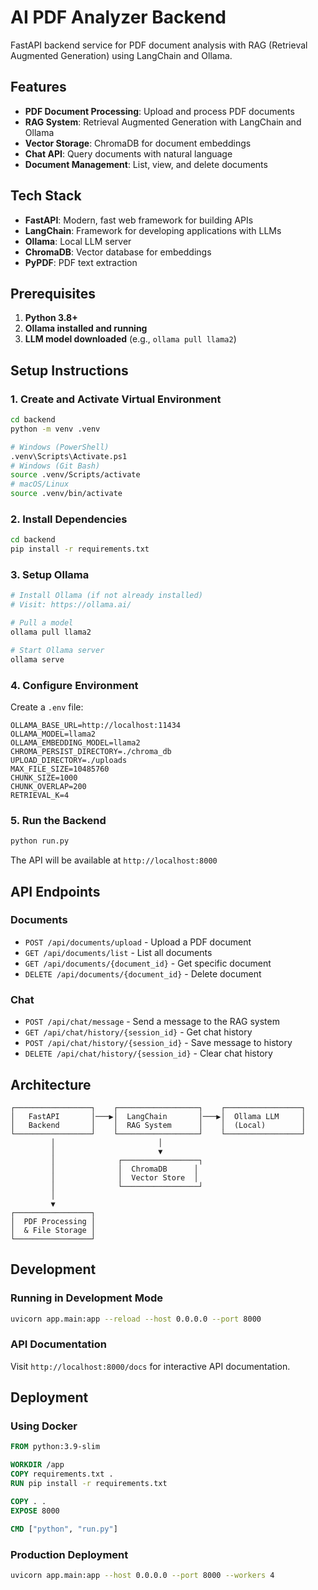 # AI PDF Analyzer Backend

FastAPI backend service for PDF document analysis with RAG (Retrieval Augmented Generation) using LangChain and Ollama.

## Features

- **PDF Document Processing**: Upload and process PDF documents
- **RAG System**: Retrieval Augmented Generation with LangChain and Ollama
- **Vector Storage**: ChromaDB for document embeddings
- **Chat API**: Query documents with natural language
- **Document Management**: List, view, and delete documents

## Tech Stack

- **FastAPI**: Modern, fast web framework for building APIs
- **LangChain**: Framework for developing applications with LLMs
- **Ollama**: Local LLM server
- **ChromaDB**: Vector database for embeddings
- **PyPDF**: PDF text extraction

## Prerequisites

1. **Python 3.8+**
2. **Ollama installed and running**
3. **LLM model downloaded** (e.g., `ollama pull llama2`)

## Setup Instructions

### 1. Create and Activate Virtual Environment

```bash
cd backend
python -m venv .venv

# Windows (PowerShell)
.venv\Scripts\Activate.ps1
# Windows (Git Bash)
source .venv/Scripts/activate
# macOS/Linux
source .venv/bin/activate
```

### 2. Install Dependencies

```bash
cd backend
pip install -r requirements.txt
```

### 3. Setup Ollama

```bash
# Install Ollama (if not already installed)
# Visit: https://ollama.ai/

# Pull a model
ollama pull llama2

# Start Ollama server
ollama serve
```

### 4. Configure Environment

Create a `.env` file:

```env
OLLAMA_BASE_URL=http://localhost:11434
OLLAMA_MODEL=llama2
OLLAMA_EMBEDDING_MODEL=llama2
CHROMA_PERSIST_DIRECTORY=./chroma_db
UPLOAD_DIRECTORY=./uploads
MAX_FILE_SIZE=10485760
CHUNK_SIZE=1000
CHUNK_OVERLAP=200
RETRIEVAL_K=4
```

### 5. Run the Backend

```bash
python run.py
```

The API will be available at `http://localhost:8000`

## API Endpoints

### Documents

- `POST /api/documents/upload` - Upload a PDF document
- `GET /api/documents/list` - List all documents
- `GET /api/documents/{document_id}` - Get specific document
- `DELETE /api/documents/{document_id}` - Delete document

### Chat

- `POST /api/chat/message` - Send a message to the RAG system
- `GET /api/chat/history/{session_id}` - Get chat history
- `POST /api/chat/history/{session_id}` - Save message to history
- `DELETE /api/chat/history/{session_id}` - Clear chat history

## Architecture

```
┌─────────────────┐    ┌──────────────────┐    ┌─────────────────┐
│   FastAPI       │───▶│  LangChain       │───▶│  Ollama LLM     │
│   Backend       │    │  RAG System      │    │  (Local)        │
└─────────────────┘    └──────────────────┘    └─────────────────┘
         │                       │
         │                       ▼
         │              ┌─────────────────┐
         │              │  ChromaDB      │
         │              │  Vector Store  │
         │              └─────────────────┘
         │
         ▼
┌─────────────────┐
│  PDF Processing │
│  & File Storage │
└─────────────────┘
```

## Development

### Running in Development Mode

```bash
uvicorn app.main:app --reload --host 0.0.0.0 --port 8000
```

### API Documentation

Visit `http://localhost:8000/docs` for interactive API documentation.

## Deployment

### Using Docker

```dockerfile
FROM python:3.9-slim

WORKDIR /app
COPY requirements.txt .
RUN pip install -r requirements.txt

COPY . .
EXPOSE 8000

CMD ["python", "run.py"]
```

### Production Deployment

```bash
uvicorn app.main:app --host 0.0.0.0 --port 8000 --workers 4
```
